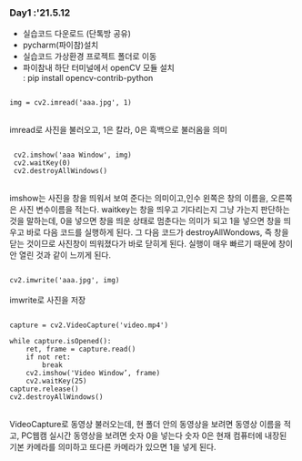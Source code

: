 ### Day1 :'21.5.12
- 실습코드 다운로드 (단톡방 공유)
- pycharm(파이참)설치
- 실습코드 가상환경 프로젝트 폴더로 이동
- 파이참내 하단 터미널에서 openCV 모듈 설치 <br>
  : pip install opencv-contrib-python

<pre>
<code>
img = cv2.imread('aaa.jpg', 1)
</code>
</pre>
imread로 사진을 불러오고, 1은 칼라, 0은 흑백으로 불러옴을 의미

<pre>
<code>
 cv2.imshow('aaa Window', img)
 cv2.waitKey(0)
 cv2.destroyAllWindows()
</code>
</pre>
imshow는 사진을 창을 띄워서 보여 준다는 의미이고,인수 왼쪽은 창의 이름을, 오른쪽은 사진 변수이름을 적는다.
waitkey는 창을 띄우고 기다리는지 그냥 가는지 판단하는 것을 말하는데, 0을 넣으면 창을 띄운 상태로 멈춘다는 의미가
되고 1을 넣으면 창을 띄우고 바로 다음 코드를 실행하게 된다. 그 다음 코드가 destroyAllWondows, 즉 창을 닫는 것이므로
사진창이 띄워졌다가 바로 닫히게 된다. 실행이 매우 빠르기 때문에 창이 안 열린 것과 같이 느끼게 된다.

<code>
cv2.imwrite('aaa.jpg', img)
</code> <br>
imwrite로 사진을 저장

<pre>
<code>
capture = cv2.VideoCapture('video.mp4')

while capture.isOpened():
    ret, frame = capture.read()
    if not ret:
        break
    cv2.imshow('Video Window’, frame)
    cv2.waitKey(25)
capture.release()
cv2.destroyAllWindows()
</code>
</pre>

VideoCapture로 동영상 불러오는데, 현 폴더 안의 동영상을 보려면
동영상 이름을 적고, PC웹캠 실시간 동영상을 보려면 숫자 0을 넣는다
숫자 0은 현재 컴퓨터에 내장된 기본 카메라를 의미하고 또다른 카메라가
있으면 1을 넣게 된다.
